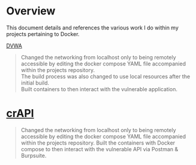 # Overview
This document details and references the various work I do within my projects pertaining to Docker.

[DVWA](https://github.com/Sh3ldonBird/skills-showcase/blob/main/API/DVWA/DVWA-standup.md)  
>Changed the networking from localhost only to being remotely accessible by editing the docker compose YAML file accompanied within the projects repository.  
>The build process was also changed to use local resources after the initial build.  
>Built containers to then interact with the vulnerable application.  
# [crAPI](https://github.com/Sh3ldonBird/skills-showcase/blob/main/API/crAPI/crAPI-standup.md)  
>Changed the networking from localhost only to being remotely accessible by editing the docker compose YAML file accompanied within the projects repository.
>Built the containers with Docker compose to then interact with the vulnerable API via Postman & Burpsuite.

